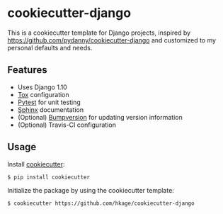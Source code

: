 # cookiecutter-django

This is a cookiecutter template for Django projects, inspired by https://github.com/pydanny/cookiecutter-django and customized to my personal defaults and needs.

## Features

* Uses Django 1.10
* [Tox](https://tox.readthedocs.io/en/latest/) configuration
* [Pytest](http://pytest.org/latest/) for unit testing
* [Sphinx](http://www.sphinx-doc.org/en/stable/) documentation
* (Optional) [Bumpversion](https://github.com/peritus/bumpversion) for updating version information
* (Optional) Travis-CI configuration

## Usage

Install [cookiecutter](https://github.com/audreyr/cookiecutter):

    $ pip install cookiecutter

Initialize the package by using the cookiecutter template:

    $ cookiecutter https://github.com/hkage/cookiecutter-django
